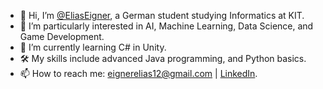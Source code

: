 - 👋 Hi, I’m [@EliasEigner](https://github.com/EliasEigner), a German student studying Informatics at KIT.
- 👀 I’m particularly interested in AI, Machine Learning, Data Science, and Game Development.
- 🌱 I’m currently learning C# in Unity.
- 🛠️ My skills include advanced Java programming, and Python basics.
- 📫 How to reach me: eignerelias12@gmail.com | [LinkedIn](https://www.linkedin.com/in/elias-eigner/).

<!---
EliasEigner/EliasEigner is a ✨ special ✨ repository because its `README.md` (this file) appears on your GitHub profile.
You can click the Preview link to take a look at your changes.
--->
